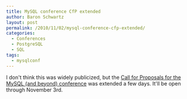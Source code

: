 ```yaml
---
title: MySQL conference CfP extended
author: Baron Schwartz
layout: post
permalink: /2010/11/02/mysql-conference-cfp-extended/
categories:
  - Conferences
  - PostgreSQL
  - SQL
tags:
  - mysqlconf
---
```

I don't think this was widely publicized, but the [Call for Proposals for the MySQL (and beyond) conference][1] was extended a few days. It'll be open through November 3rd.

 [1]: http://en.oreilly.com/mysql2011/user/proposal/propose/cfp/126
